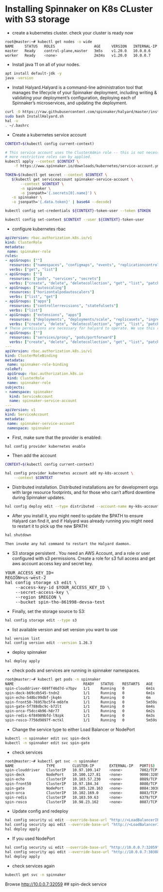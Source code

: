 # Installing Spinnaker on K8s CLuster with S3 storage 

* create a kubernetes cluster. check your cluster is ready now
```bash
root@master:~# kubectl get nodes -o wide
NAME     STATUS   ROLES                  AGE     VERSION   INTERNAL-IP   EXTERNAL-IP   OS-IMAGE             KERNEL-VERSION     CONTAINER-RUNTIME
master   Ready    control-plane,master   3m5s    v1.20.0   10.0.0.6      <none>        Ubuntu 20.04.2 LTS   5.4.0-1047-azure   docker://20.10.7
worker   Ready    <none>                 2m34s   v1.20.0   10.0.0.7      <none>        Ubuntu 20.04.2 LTS   5.4.0-1047-azure   docker://20.10.7
```
* Install java 11 on all of your nodes.
```bash
apt install default-jdk -y
java -version
```
* Install Halyard.Halyard is a command-line administration tool that manages the lifecycle of your Spinnaker deployment, including writing & validating your deployment’s configuration, deploying each of Spinnaker’s microservices, and updating the deployment.
```bash
curl -O https://raw.githubusercontent.com/spinnaker/halyard/master/install/debian/InstallHalyard.sh
sudo bash InstallHalyard.sh
hal -v
. ~/.bashrc
```
* Create a kubernetes service account
```bash
CONTEXT=$(kubectl config current-context)

# This service account uses the ClusterAdmin role -- this is not necessary, 
# more restrictive roles can by applied.
kubectl apply --context $CONTEXT \
    -f https://www.spinnaker.io/downloads/kubernetes/service-account.yml

TOKEN=$(kubectl get secret --context $CONTEXT \
   $(kubectl get serviceaccount spinnaker-service-account \
       --context $CONTEXT \
       -n spinnaker \
       -o jsonpath='{.secrets[0].name}') \
   -n spinnaker \
   -o jsonpath='{.data.token}' | base64 --decode)

kubectl config set-credentials ${CONTEXT}-token-user --token $TOKEN

kubectl config set-context $CONTEXT --user ${CONTEXT}-token-user
```
* configure kubernetes rbac
```yaml
apiVersion: rbac.authorization.k8s.io/v1
kind: ClusterRole
metadata:
 name: spinnaker-role
rules:
- apiGroups: [""]
  resources: ["namespaces", "configmaps", "events", "replicationcontrollers", "serviceaccounts", "pods/log"]
  verbs: ["get", "list"]
- apiGroups: [""]
  resources: ["pods", "services", "secrets"]
  verbs: ["create", "delete", "deletecollection", "get", "list", "patch", "update", "watch"]
- apiGroups: ["autoscaling"]
  resources: ["horizontalpodautoscalers"]
  verbs: ["list", "get"]
- apiGroups: ["apps"]
  resources: ["controllerrevisions", "statefulsets"]
  verbs: ["list"]
- apiGroups: ["extensions", "apps"]
  resources: ["deployments", "deployments/scale", "replicasets", "ingresses"]
  verbs: ["create", "delete", "deletecollection", "get", "list", "patch", "update", "watch"]
# These permissions are necessary for halyard to operate. We use this role also to deploy Spinnaker itself.
- apiGroups: [""]
  resources: ["services/proxy", "pods/portforward"]
  verbs: ["create", "delete", "deletecollection", "get", "list", "patch", "update", "watch"]
---
apiVersion: rbac.authorization.k8s.io/v1
kind: ClusterRoleBinding
metadata:
 name: spinnaker-role-binding
roleRef:
 apiGroup: rbac.authorization.k8s.io
 kind: ClusterRole
 name: spinnaker-role
subjects:
- namespace: spinnaker
  kind: ServiceAccount
  name: spinnaker-service-account
---
apiVersion: v1
kind: ServiceAccount
metadata:
 name: spinnaker-service-account
 namespace: spinnaker
 ```
* First, make sure that the provider is enabled:
```bash
hal config provider kubernetes enable
```
* Then add the account
```bash
CONTEXT=$(kubectl config current-context)

hal config provider kubernetes account add my-k8s-account \
    --context $CONTEXT
```
* Distributed installation. Distributed installations are for development orgs with large resource footprints, and for those who can’t afford downtime during Spinnaker updates.
```bash
hal config deploy edit --type distributed --account-name my-k8s-account
```
* After you install it, you might need to update the $PATH to ensure Halyard can find it, and if Halyard was already running you might need to restart it to pick up the new $PATH:
```bash
hal shutdown
```
```bash
Then invoke any hal command to restart the Halyard daemon.
```
* S3 storage persistent . You need an AWS Account, and a role or user configured with s3 permissions. Create a role for s3 full access and get aws account access key and secret key.
<pre>
YOUR_ACCESS_KEY_ID=<your_access_key>
REGION=us-west-2
hal config storage s3 edit \
    --access-key-id $YOUR_ACCESS_KEY_ID \
    --secret-access-key \
    --region $REGION \
    --bucket spin-tho-861998-devsa-test
</pre>
* Finally, set the storage source to S3:
```bash
hal config storage edit --type s3
```
* list available version and set version you want to use
```bash
hal version list
hal config version edit --version 1.26.3
```
* deploy spinnaker 
```bash
hal deploy apply
```
* check pods and services are running in spinnaker namespaces.
```bash
root@master:~# kubectl get pods -n spinnaker
NAME                                READY   STATUS    RESTARTS   AGE
spin-clouddriver-669ff46d7d-v7bpv   1/1     Running   0          6m1s
spin-deck-b69cdb545-tndn2           1/1     Running   0          6m1s
spin-echo-548bc99dbf-jkq4n          1/1     Running   0          6m
spin-front50-76957bc5f4-m6bfm       1/1     Running   0          5m59s
spin-gate-5f788dbc9c-b72lt          1/1     Running   0          6m4s
spin-orca-f5dcc4b96-h8r77           1/1     Running   0          6m2s
spin-redis-6f84989bfd-l9zpk         1/1     Running   0          6m3s
spin-rosco-7756d9897f-mctkl         1/1     Running   0          5m59s
```
* Change the service type to either Load Balancer or NodePort
```bash
kubectl -n spinnaker edit svc spin-deck
kubectl -n spinnaker edit svc spin-gate
```
* check services
```bash
root@master:~# kubectl get svc -n spinnaker
NAME               TYPE        CLUSTER-IP       EXTERNAL-IP   PORT(S)          AGE
spin-clouddriver   ClusterIP   10.97.109.147    <none>        7002/TCP         7m
spin-deck          NodePort    10.100.127.81    <none>        9000:32059/TCP   6m58s
spin-echo          ClusterIP   10.103.57.230    <none>        8089/TCP         6m58s
spin-front50       ClusterIP   10.97.184.34     <none>        8080/TCP         7m
spin-gate          NodePort    10.105.120.163   <none>        8084:30388/TCP   7m2s
spin-orca          ClusterIP   10.102.169.0     <none>        8083/TCP         7m1s
spin-redis         ClusterIP   10.103.59.63     <none>        6379/TCP         7m
spin-rosco         ClusterIP   10.98.23.162     <none>        8087/TCP         6m59s
```
* Update config and redeploy
```bash
hal config security ui edit --override-base-url "http://<LoadBalancerIP>:9000"
hal config security api edit --override-base-url "http://<LoadBalancerIP>:8084"
hal deploy apply
```
* If you used NodePort
```bash
hal config security ui edit --override-base-url "http://10.0.0.7:32059"
hal config security api edit --override-base-url "http://10.0.0.7:30388"
hal deploy apply
```
* check services again
```bash
kubectl get svc -n spinnaker
```
Browse http://10.0.0.7:32059 ## spin-deck service













